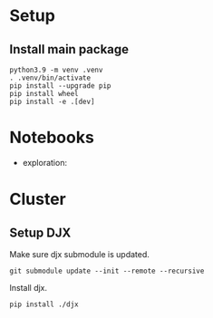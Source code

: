 # Setup

## Install main package

```
python3.9 -m venv .venv
. .venv/bin/activate
pip install --upgrade pip
pip install wheel
pip install -e .[dev]
```

# Notebooks

- exploration:

# Cluster

## Setup DJX

Make sure djx submodule is updated.

```
git submodule update --init --remote --recursive
```

Install djx.

```
pip install ./djx
```
